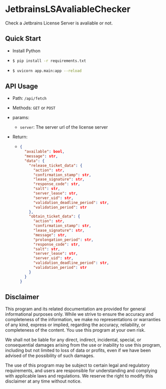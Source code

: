 # JetbrainsLSAvaliableChecker

Check a Jetbrains License Server is avaliable or not.

## Quick Start

- Install Python

- ```bash
  $ pip install -r requirements.txt
  ```

- ```bash
  $ uvicorn app.main:app --reload
  ```

## API Usage

- Path: `/api/fetch`

- Methods: `GET` or `POST`

- params:

  - `server`: The server url of the license server

- Return:

  - ```json
    {
      "available": bool,
      "message": str,
      "data": {
        "release_ticket_data": {
          "action": str,
          "confirmation_stamp": str,
          "lease_signature": str,
          "response_code": str,
          "salt": str,
          "server_lease": str,
          "server_uid": str,
          "validation_deadline_period": str,
          "validation_period": str
        },
        "obtain_ticket_data": {
          "action": str,
          "confirmation_stamp": str,
          "lease_signature": str,
          "message": str,
          "prolongation_period": str,
          "response_code": str,
          "salt": str,
          "server_lease": str,
          "server_uid": str,
          "validation_deadline_period": str,
          "validation_period": str
        }
      }
    }
    ```

## Disclaimer

This program and its related documentation are provided for general informational purposes only. While we strive to ensure the accuracy and completeness of the information, we make no representations or warranties of any kind, express or implied, regarding the accuracy, reliability, or completeness of the content. You use this program at your own risk.

We shall not be liable for any direct, indirect, incidental, special, or consequential damages arising from the use or inability to use this program, including but not limited to loss of data or profits, even if we have been advised of the possibility of such damages.

The use of this program may be subject to certain legal and regulatory requirements, and users are responsible for understanding and complying with applicable laws and regulations. We reserve the right to modify this disclaimer at any time without notice.
